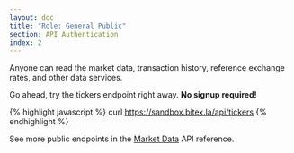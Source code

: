 ```yaml
---
layout: doc
title: "Role: General Public"
section: API Authentication
index: 2
---
```


Anyone can read the market data, transaction history,
reference exchange rates, and other data services.

Go ahead, try the tickers endpoint right away. __No signup required!__

{% highlight javascript %}
curl https://sandbox.bitex.la/api/tickers
{% endhighlight %}

See more public endpoints in the [Market Data](https://developers.bitex.la/#d7e259a6-b126-4d4c-ae66-b456242d33a6)
API reference.
